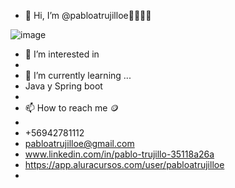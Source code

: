 - 👋 Hi, I’m @pabloatrujilloe👋🧑🏻‍💻
  
![image](https://github.com/pabloatrujilloe/pabloatrujilloe/assets/125674912/784b2bac-cbd0-46d9-88dd-cfa85f169f2b)
- 👀 I’m interested in
- 
- 🌱 I’m currently learning ...
- Java y Spring boot
- 
- 📫 How to reach me 🪙
-
- +56942781112
- pabloatrujilloe@gmail.com
- www.linkedin.com/in/pablo-trujillo-35118a26a
- https://app.aluracursos.com/user/pabloatrujilloe
- <!---
pabloatrujilloe/pabloatrujilloe is a ✨ special ✨ repository because its `README.md` (this file) appears on your GitHub profile.
You can click the Preview link to take a look at your changes.
--->
